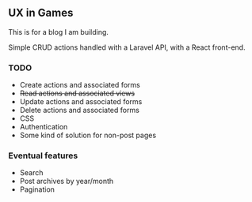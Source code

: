 ## UX in Games

This is for a blog I am building.

Simple CRUD actions handled with a Laravel API, with a React front-end.

### TODO

* Create actions and associated forms
* ~~Read actions and associated views~~
* Update actions and associated forms
* Delete actions and associated forms
* CSS
* Authentication
* Some kind of solution for non-post pages

### Eventual features

* Search
* Post archives by year/month
* Pagination
